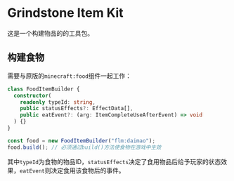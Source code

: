 # Grindstone Item Kit
这是一个构建物品的的工具包。

## 构建食物
需要与原版的`minecraft:food`组件一起工作：

~~~ts
class FoodItemBuilder {
  constructor(
    readonly typeId: string,
    public statusEffects?: EffectData[],
    public eatEvent?: (arg: ItemCompleteUseAfterEvent) => void
  ) {}
}

const food = new FoodItemBuilder("flm:daimao");
food.build(); // 必须通过build()方法使食物在游戏中生效 
~~~
其中`typeId`为食物的物品ID，`statusEffects`决定了食用物品后给予玩家的状态效果，`eatEvent`则决定食用该食物后的事件。

